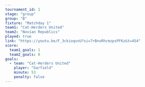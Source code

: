 ```yaml
---
tournament_id: 1
stage: "group"
group: "B"
fixture: "Matchday 1"
team1: "Cat-Herders United"
team2: "Novian Republics"
played: true
link: "https://youtu.be/F_3ckioqvnU?si=7rBnxRhcmzpsPFKz&t=454"
score:
  team1_goals: 1
  team2_goals: 0
goals:
  - team: "Cat-Herders United"
    player: "Garfield"
    minute: 53
    penalty: false
---
```

